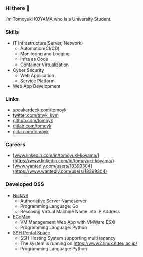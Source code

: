 ### Hi there 👋

I’m Tomoyuki KOYAMA who is a University Student.

### Skills

- IT Infrastructure(Server, Network)
  - Automation(CI/CD)
  - Monitoring and Logging
  - Infra as Code
  - Container Virtualization
- Cyber Security
  - Web Application
  - Service Platform
- Web App Development

### Links

- [speakerdeck.com/tomoyk](https://speakerdeck.com/tomoyk)
- [twitter.com/tmyk_kym](https://twitter.com/tmyk_kym)
- [github.com/tomoyk](https://github.com/tomoyk)
- [gitlab.com/tomoyk](https://gitlab.com/tomoyk)
- [qiita.com/tomoyk](https://qiita.com/tomoyk)

### Careers

- [www.linkedin.com/in/tomoyuki-koyama/](https://www.linkedin.com/in/tomoyuki-koyama/)
- [www.wantedly.com/users/18399304](https://www.wantedly.com/users/18399304)

### Developed OSS

- [NickNS](https://github.com/cdsl-research/nickns)
  - Authoriative Server Nameserver
  - Programming Language: Go
  - Resolving Virtual Machine Name into IP Address
- [ECoMan](https://github.com/cdsl-research/ecoman)
  - VM Management Web App with VMWare ESXi
  - Programming Language: Python
- [SSH Rental Space](https://github.com/tomoyk/ssh-rental-space)
  - SSH Hosting System supporting multi tenancy
  - The system is running on https://www2.linux.it.teu.ac.jp/
  - Programming Language: Python
